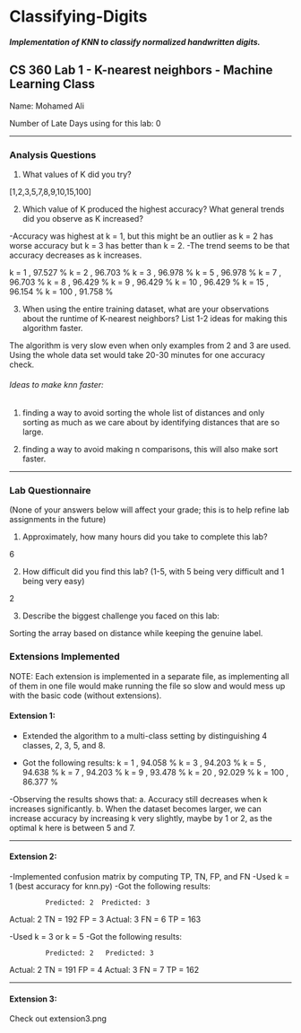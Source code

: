 # Classifying-Digits

##### Implementation of KNN to classify normalized handwritten digits.

## CS 360 Lab 1 - K-nearest neighbors - Machine Learning Class

Name: Mohamed Ali

Number of Late Days using for this lab: 0

---

### Analysis Questions

1. What values of K did you try?

[1,2,3,5,7,8,9,10,15,100]

2. Which value of K produced the highest accuracy? What general trends did you
observe as K increased?

-Accuracy was highest at k = 1, but this might be an outlier as k = 2
  has worse accuracy but k = 3 has better than k = 2.
-The trend seems to be that accuracy decreases as k increases.

k =  1 ,  97.527 %
k =  2 ,  96.703 %
k =  3 ,  96.978 %
k =  5 ,  96.978 %
k =  7 ,  96.703 %
k =  8 ,  96.429 %
k =  9 ,  96.429 %
k =  10 ,  96.429 %
k =  15 ,  96.154 %
k =  100 ,  91.758 %

3. When using the entire training dataset, what are your observations about the
runtime of K-nearest neighbors? List 1-2 ideas for making this algorithm faster.

The algorithm is very slow even when only examples from 2 and 3 are used.
Using the whole data set would take 20-30 minutes for one accuracy check.

###### Ideas to make knn faster:

1. finding a way to avoid sorting the whole list of distances and only sorting
as much as we care about by identifying distances that are so large.

2. finding a way to avoid making n comparisons, this will also make sort faster.


---

### Lab Questionnaire

(None of your answers below will affect your grade; this is to help refine lab
assignments in the future)

1. Approximately, how many hours did you take to complete this lab?

 6

2. How difficult did you find this lab? (1-5, with 5 being very difficult and
  1 being very easy)

 2

3. Describe the biggest challenge you faced on this lab:

 Sorting the array based on distance while keeping the genuine label.


### Extensions Implemented

NOTE: Each extension is implemented in a separate file, as implementing all of
  them in one file would make running the file so slow and would mess up with
  the basic code (without extensions).

#### Extension 1:

- Extended the algorithm to a multi-class setting by distinguishing 4 classes,
2, 3, 5, and 8.

- Got the following results:
k =  1 ,  94.058 %
k =  3 ,  94.203 %
k =  5 ,  94.638 %
k =  7 ,  94.203 %
k =  9 ,  93.478 %
k =  20 ,  92.029 %
k =  100 ,  86.377 %

-Observing the results shows that:
  a. Accuracy still decreases when k increases significantly.
  b. When the dataset becomes larger, we can increase accuracy by increasing
    k very slightly, maybe by 1 or 2, as the optimal k here is between 5 and 7.

-------------------------------------------------------------------------------

#### Extension 2:

-Implemented confusion matrix by computing TP, TN, FP, and FN
-Used k = 1 (best accuracy for knn.py)
-Got the following results:

             Predicted: 2  Predicted: 3
Actual: 2     TN =  192      FP =  3
Actual: 3      FN =  6      TP =  163


-Used k = 3 or k = 5
-Got the following results:

             Predicted: 2   Predicted: 3
Actual: 2     TN =  191       FP =  4
Actual: 3      FN =  7       TP =  162

-------------------------------------------------------------------------------

#### Extension 3:

Check out extension3.png
